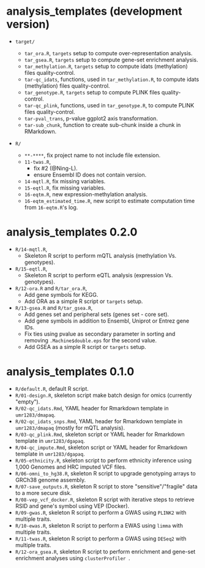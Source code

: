 # analysis_templates (development version)

+ `target/`
    + `tar_ora.R`, `targets` setup to compute over-representation analysis.
    + `tar_gsea.R`, `targets` setup to compute gene-set enrichment analysis.
    + `tar_methylation.R`, `targets` setup to compute idats (methylation) files quality-control.
    + `tar-qc_idats`, functions, used in `tar_methylation.R`, to compute idats (methylation) files quality-control.
    + `tar_genotype.R`, `targets` setup to compute PLINK files quality-control.
    + `tar-qc_plink`, functions, used in `tar_genotype.R`, to compute PLINK files quality-control.
    + `tar-pval_trans`, p-value ggplot2 axis transformation.
    + `tar-sub_chunk`, function to create sub-chunk inside a chunk in RMarkdown.

+ `R/`
    + `**-****`, fix project name to not include file extension. 
    + `11-twas.R`, 
        - fix #2 (@Ning-L).
        - ensure Ensembl ID does not contain version.
    + `14-mqtl.R`, fix missing variables.
    + `15-eqtl.R`, fix missing variables.
    + `16-eqtm.R`, new expression-methylation analysis.
    + `16-eqtm_estimated_time.R`, new script to estimate computation time from `16-eqtm.R`'s log.

# analysis_templates 0.2.0

+ `R/14-mqtl.R`, 
    + Skeleton R script to perform mQTL analysis (methylation Vs. genotypes).
+ `R/15-eqtl.R`, 
    + Skeleton R script to perform eQTL analysis (expression Vs. genotypes).
+ `R/12-ora.R` and `R/tar_ora.R`, 
    + Add gene symbols for KEGG.
    + Add ORA as a simple R script or `targets` setup.
+ `R/13-gsea.R` and `R/tar_gsea.R`, 
    + Add genes set and peripheral sets (genes set - core set).
    + Add gene symbols in addition to Ensembl, Uniprot or Entrez gene IDs.
    + Fix ties using pvalue as secondary parameter in sorting and removing `.Machine$double.eps` for the second value.
    + Add GSEA as a simple R script or `targets` setup.

# analysis_templates 0.1.0

+ `R/default.R`, default R script.
+ `R/01-design.R`, skeleton script make batch design for omics (currently "empty").
+ `R/02-qc_idats.Rmd`, YAML header for Rmarkdown template in `umr1283/dmapaq`.
+ `R/02-qc_idats_snps.Rmd`, YAML header for Rmarkdown template in `umr1283/dmapaq` (mostly for mQTL analysis).
+ `R/03-qc_plink.Rmd`, skeleton script or YAML header for Rmarkdown template in `umr1283/dgapaq`.
+ `R/04-qc_impute.Rmd`, skeleton script or YAML header for Rmarkdown template in `umr1283/dgapaq`.
+ `R/05-ethnicity.R`, skeleton script to perform ethnicity inference using 1,000 Genomes and HRC imputed VCF files.
+ `R/06-omni_to_hg38.R`, skeleton R script to upgrade genotyping arrays to GRCh38 genome assembly.
+ `R/07-save_outputs.R`, skeleton R script to store "sensitive"/"fragile" data to a more secure disk.
+ `R/08-vep_vcf_docker.R`, skeleton R script with iterative steps to retrieve RSID and gene's symbol using VEP (Docker).
+ `R/09-gwas.R`, skeleton R script to perform a GWAS using `PLINK2`  with multiple traits.
+ `R/10-ewas.R`, skeleton R script to perform a EWAS using `limma` with multiple traits.
+ `R/11-twas.R`, skeleton R script to perform a GWAS using `DESeq2` with multiple traits.
+ `R/12-ora_gsea.R`, skeleton R script to perform enrichment and gene-set enrichment analyses using `clusterProfiler `.
